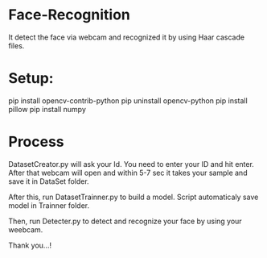 # Face-Recognition
It detect the face via webcam and recognized it by using Haar cascade files.

# Setup:
pip install opencv-contrib-python
pip uninstall opencv-python
pip install pillow
pip install numpy


#  Process
DatasetCreator.py will ask your Id. You need to enter your ID and hit enter. After that webcam will open and within 5-7 sec it takes your 
sample and save it in DataSet folder.

After this, run DatasetTrainner.py to build a model. Script automaticaly save model in Trainner folder. 

Then, run Detecter.py to detect and recognize your face by using your weebcam. 

Thank you...!
